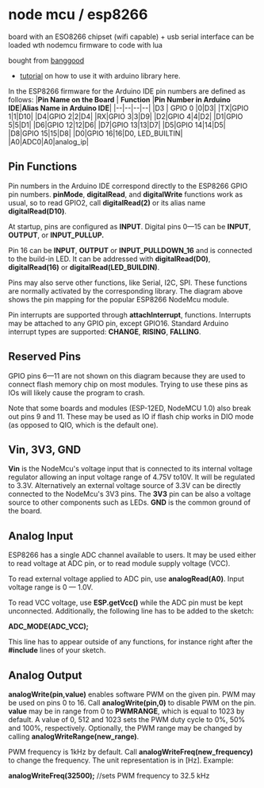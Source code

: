 # node mcu / esp8266  

board with an ESO8266 chipset (wifi capable) + usb serial interface
can be loaded wth nodemcu firmware to code with lua

bought from [banggood](https://www.banggood.com/NodeMcu-Lua-WIFI-Internet-Things-Development-Board-Based-ESP8266-CP2102-Wireless-Module-p-1097112.html)


- [tutorial](https://www.losant.com/blog/getting-started-with-platformio-esp8266-nodemcu) on how to use it with arduino library here.


In the ESP8266 firmware for the Arduino IDE pin numbers are defined as follows:
|**Pin Name on the Board**  | **Function** |**Pin Number in Arduino IDE**|**Alias Name in Arduino IDE**|
|--|--|--|--|
|D3  | GPIO 0 |0|D3|
|TX|GPIO 1|1|D10|
|D4|GPIO 2|2|D4|
|RX|GPIO 3|3|D9|
|D2|GPIO 4|4|D2|
|D1|GPIO 5|5|D1|
|D6|GPIO 12|12|D6|
|D7|GPIO 13|13|D7|
|D5|GPIO 14|14|D5|
|D8|GPIO 15|15|D8|
|D0|GPIO 16|16|D0, LED_BUILTIN|
|A0|ADC0|A0|analog_ip|


## Pin Functions

Pin numbers in the Arduino IDE correspond directly to the ESP8266 GPIO pin numbers. **pinMode**, **digitalRead**, and **digitalWrite** functions work as usual, so to read GPIO2, call **digitalRead(2)** or its alias name **digitalRead(D10)**.

At startup, pins are configured as **INPUT**. Digital pins 0—15 can be **INPUT**, **OUTPUT**, or **INPUT_PULLUP.**

Pin 16 can be **INPUT**, **OUTPUT** or **INPUT_PULLDOWN_16** and is connected to the build-in LED. It can be addressed with **digitalRead(D0)**, **digitalRead(16)** or **digitalRead(LED_BUILDIN)**.

Pins may also serve other functions, like Serial, I2C, SPI. These functions are normally activated by the corresponding library. The diagram above shows the pin mapping for the popular ESP8266 NodeMcu module.

Pin interrupts are supported through **attachInterrupt**, functions. Interrupts may be attached to any GPIO pin, except GPIO16. Standard Arduino interrupt types are supported: **CHANGE**, **RISING**, **FALLING**.

## Reserved Pins  

GPIO pins 6—11 are not shown on this diagram because they are used to connect flash memory chip on most modules. Trying to use these pins as IOs will likely cause the program to crash.

Note that some boards and modules (ESP-12ED, NodeMCU 1.0) also break out pins 9 and 11. These may be used as IO if flash chip works in DIO mode (as opposed to QIO, which is the default one).

## Vin, 3V3, GND  

**Vin** is the NodeMcu's voltage input that is connected to its internal voltage regulator allowing an input voltage range of 4.75V to10V. It will be regulated to 3.3V. Alternatively an external voltage source of 3.3V can be directly connected to the NodeMcu's 3V3 pins. The **3V3** pin can be also a voltage source to other components such as LEDs. **GND** is the common ground of the board.

## Analog Input

ESP8266 has a single ADC channel available to users. It may be used either to read voltage at ADC pin, or to read module supply voltage (VCC).

To read external voltage applied to ADC pin, use **analogRead(A0)**. Input voltage range is 0 — 1.0V.

To read VCC voltage, use **ESP.getVcc()** while the ADC pin must be kept unconnected. Additionally, the following line has to be added to the sketch:

**ADC_MODE(ADC_VCC);**

This line has to appear outside of any functions, for instance right after the **#include** lines of your sketch.

## Analog Output

**analogWrite(pin,value)** enables software PWM on the given pin. PWM may be used on pins 0 to 16. Call **analogWrite(pin,0)** to disable PWM on the pin. **value** may be in range from 0 to **PWMRANGE**, which is equal to 1023 by default. A value of 0, 512 and 1023 sets the PWM duty cycle to 0%, 50% and 100%, respectively. Optionally, the PWM range may be changed by calling **analogWriteRange(new_range)**.

PWM frequency is 1kHz by default. Call **analogWriteFreq(new_frequency)** to change the frequency. The unit representation is in [Hz]. Example:

**analogWriteFreq(32500);** //sets PWM frequency to 32.5 kHz
